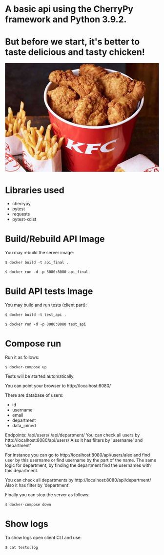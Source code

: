 # A basic api using the CherryPy framework and Python 3.9.2.
# But before we start, it's better to taste delicious and tasty chicken!
![Kurochka KFC](https://github.com/zinarous/api_exam/blob/main/KFC.jpg)
# Libraries used

* cherrypy
* pytest
* requests
* pytest-xdist

# Build/Rebuild API Image
You may rebuild the server image:


```$ docker build -t api_final .```

```$ docker run -d -p 8080:8080 api_final```

# Build API tests Image

You may build and run tests (client part):


```$ docker build -t test_api .```

```$ docker run -d -p 8080:8080 test_api```

# Compose run
Run it as follows:

``` $ docker-compose up ```

Tests will be started automatically

You can point your browser to http://localhost:8080/

There are database of users:

* id
* username
* email
* department
* data_joined

Endpoints:
/api/users/
/api/department/
You can check all users by http://localhost:8080/api/users/ 
Also it has filters by 'username' and 'department'

For instance you can go to http://localhost:8080/api/users/alex and find user by this username or find username by the part of the name.
The same logic for department, by finding the department find the usernames with this department.

You can check all departments by http://localhost:8080/api/department/ Also it has filter by 'department'

Finally you can stop the server as follows:

``` $ docker-compose down ```

# Show logs

To show logs open client CLI and use:

```$ cat tests.log```
